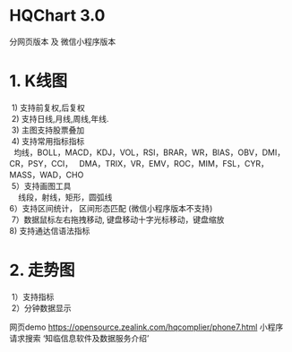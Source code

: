 # HQChart 3.0
  分网页版本 及 微信小程序版本
# 1. K线图
  1) 支持前复权,后复权 <br>
  2) 支持日线,月线,周线,年线.<br>
  3) 主图支持股票叠加 <br>
  4) 支持常用指标指标 <br>
    均线，BOLL，MACD，KDJ，VOL，RSI，BRAR，WR，BIAS，OBV，DMI，CR，PSY，CCI，
    DMA，TRIX，VR，EMV，ROC，MIM，FSL，CYR，MASS，WAD，CHO <br>
  5）支持画图工具<br>
     线段，射线，矩形，圆弧线 <br>
  6）支持区间统计， 区间形态匹配 (微信小程序版本不支持) <br>
  7）数据鼠标左右拖拽移动, 键盘移动十字光标移动，键盘缩放 <br>
  8) 支持通达信语法指标
# 2. 走势图
  1）支持指标 <br>
  2）分钟数据显示 <br>
  
  网页demo https://opensource.zealink.com/hqcomplier/phone7.html
  小程序 请求搜索 ‘知临信息软件及数据服务介绍’
